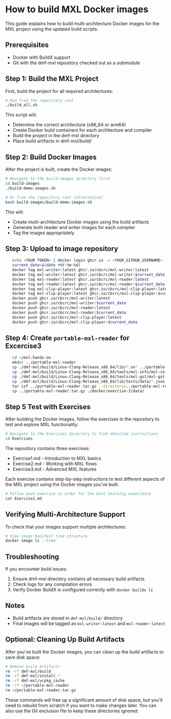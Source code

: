 # How to build MXL Docker images

This guide explains how to build multi-architecture Docker images for the MXL project using the updated build scripts.

## Prerequisites

- Docker with BuildX support
- Git with the dmf-mxl repository checked out as a submodule

## Step 1: Build the MXL Project

First, build the project for all required architectures:

```bash
# Run from the repository root
./build_all.sh
```

This script will:

- Determine the correct architecture (x86_64 or arm64)
- Create Docker build containers for each architecture and compiler
- Build the project in the dmf-mxl directory
- Place build artifacts in dmf-mxl/build/

## Step 2: Build Docker Images

After the project is built, create the Docker images:

```bash
# Navigate to the build-images directory first
cd build-images
./build-demo-images.sh

# Or from the repository root (alternative)
bash build-images/build-demo-images.sh
```

This will:

- Create multi-architecture Docker images using the build artifacts
- Generate both reader and writer images for each compiler
- Tag the images appropriately

## Step 3: Upload to image repository

```sh
   echo <YOUR TOKEN> | docker login ghcr.io -u <YOUR_GITHUB_USERNAME> --password-stdin
   current_date=$(date +%Y-%m-%d)
   docker tag mxl-writer:latest ghcr.io/cbcrc/mxl-writer:latest
   docker tag mxl-writer:latest ghcr.io/cbcrc/mxl-writer:$current_date
   docker tag mxl-reader:latest ghcr.io/cbcrc/mxl-reader:latest
   docker tag mxl-reader:latest ghcr.io/cbcrc/mxl-reader:$current_date
   docker tag mxl-clip-player:latest ghcr.io/cbcrc/mxl-clip-player:latest
   docker tag mxl-clip-player:latest ghcr.io/cbcrc/mxl-clip-player:$current_date
   docker push ghcr.io/cbcrc/mxl-writer:latest
   docker push ghcr.io/cbcrc/mxl-writer:$current_date
   docker push ghcr.io/cbcrc/mxl-reader:latest
   docker push ghcr.io/cbcrc/mxl-reader:$current_date
   docker push ghcr.io/cbcrc/mxl-clip-player:latest
   docker push ghcr.io/cbcrc/mxl-clip-player:$current_date
```

## Step 4: Create `portable-mxl-reader` for Excercise3

```sh
   cd ~/mxl-hands-on
   mkdir ../portable-mxl-reader
   cp ./dmf-mxl/build/Linux-Clang-Release_x86_64/lib/*.so* ../portable-mxl-reader/
   cp ./dmf-mxl/build/Linux-Clang-Release_x86_64/tools/mxl-info/mxl-info ../portable-mxl-reader/
   cp ./dmf-mxl/build/Linux-Clang-Release_x86_64/tools/mxl-gst/mxl-gst-videosink ../portable-mxl-reader/
   cp ./dmf-mxl/build/Linux-Clang-Release_x86_64/lib/tests/data/*.json ../portable-mxl-reader/
   tar czf ../portable-mxl-reader.tar.gz --directory=../portable-mxl-reader/ .
   cp ../portable-mxl-reader.tar.gz ./docker/exercise-3/data/
```

## Step 5 Test with Exercises

After building the Docker images, follow the exercises in the repository to test and explore MXL functionality:

```bash
# Navigate to the Exercises directory to find detailed instructions
cd Exercises
```

The repository contains three exercises:

- Exercise1.md - Introduction to MXL basics
- Exercise2.md - Working with MXL flows
- Exercise3.md - Advanced MXL features

Each exercise contains step-by-step instructions to test different aspects of the MXL project using the Docker images you've built.

```bash
# Follow each exercise in order for the best learning experience
cat Exercise1.md
```

## Verifying Multi-Architecture Support

To check that your images support multiple architectures:

```bash
# View image manifest tree structure
docker image ls --tree
```

## Troubleshooting

If you encounter build issues:

1. Ensure dmf-mxl directory contains all necessary build artifacts
2. Check logs for any compilation errors
3. Verify Docker BuildX is configured correctly with `docker buildx ls`

## Notes

- Build artifacts are stored in `dmf-mxl/build/` directory
- Final images will be tagged as `mxl-writer:latest` and `mxl-reader:latest`

## Optional: Cleaning Up Build Artifacts

After you've built the Docker images, you can clean up the build artifacts to save disk space:

```bash
# Remove build Artifacts
rm -rf dmf-mxl/build
rm -rf dmf-mxl/install_*
rm -rf dmf-mxl/vcpkg_cache
rm -rf ~/portable-mxl-reader
rm ~/portable-mxl-reader.tar.gz
```

These commands will free up a significant amount of disk space, but you'll need to rebuild from scratch if you want to make changes later. You can also use the Git exclusion file to keep these directories ignored:

